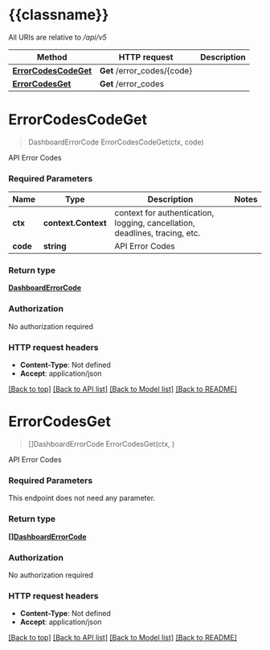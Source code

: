 # {{classname}}

All URIs are relative to */api/v5*

Method | HTTP request | Description
------------- | ------------- | -------------
[**ErrorCodesCodeGet**](ErrorCodesApi.md#ErrorCodesCodeGet) | **Get** /error_codes/{code} | 
[**ErrorCodesGet**](ErrorCodesApi.md#ErrorCodesGet) | **Get** /error_codes | 

# **ErrorCodesCodeGet**
> DashboardErrorCode ErrorCodesCodeGet(ctx, code)


API Error Codes

### Required Parameters

Name | Type | Description  | Notes
------------- | ------------- | ------------- | -------------
 **ctx** | **context.Context** | context for authentication, logging, cancellation, deadlines, tracing, etc.
  **code** | **string**| API Error Codes | 

### Return type

[**DashboardErrorCode**](dashboard.error_code.md)

### Authorization

No authorization required

### HTTP request headers

 - **Content-Type**: Not defined
 - **Accept**: application/json

[[Back to top]](#) [[Back to API list]](../README.md#documentation-for-api-endpoints) [[Back to Model list]](../README.md#documentation-for-models) [[Back to README]](../README.md)

# **ErrorCodesGet**
> []DashboardErrorCode ErrorCodesGet(ctx, )


API Error Codes

### Required Parameters
This endpoint does not need any parameter.

### Return type

[**[]DashboardErrorCode**](dashboard.error_code.md)

### Authorization

No authorization required

### HTTP request headers

 - **Content-Type**: Not defined
 - **Accept**: application/json

[[Back to top]](#) [[Back to API list]](../README.md#documentation-for-api-endpoints) [[Back to Model list]](../README.md#documentation-for-models) [[Back to README]](../README.md)

